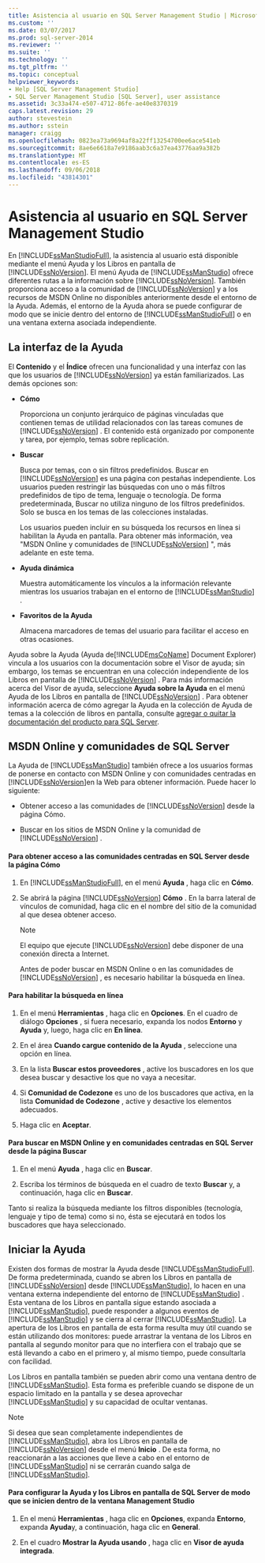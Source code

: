```yaml
---
title: Asistencia al usuario en SQL Server Management Studio | Microsoft Docs
ms.custom: ''
ms.date: 03/07/2017
ms.prod: sql-server-2014
ms.reviewer: ''
ms.suite: ''
ms.technology: ''
ms.tgt_pltfrm: ''
ms.topic: conceptual
helpviewer_keywords:
- Help [SQL Server Management Studio]
- SQL Server Management Studio [SQL Server], user assistance
ms.assetid: 3c33a474-e507-4712-86fe-ae40e8370319
caps.latest.revision: 29
author: stevestein
ms.author: sstein
manager: craigg
ms.openlocfilehash: 0823ea73a9694af8a22ff13254700ee6ace541eb
ms.sourcegitcommit: 8ae6e6618a7e9186aab3c6a37ea43776aa9a382b
ms.translationtype: MT
ms.contentlocale: es-ES
ms.lasthandoff: 09/06/2018
ms.locfileid: "43814301"
---
```

# <a name="user-assistance-in-sql-server-management-studio"></a>Asistencia al usuario en SQL Server Management Studio
  En [!INCLUDE[ssManStudioFull](../includes/ssmanstudiofull-md.md)], la asistencia al usuario está disponible mediante el menú Ayuda y los Libros en pantalla de [!INCLUDE[ssNoVersion](../includes/ssnoversion-md.md)]. El menú Ayuda de [!INCLUDE[ssManStudio](../includes/ssmanstudio-md.md)] ofrece diferentes rutas a la información sobre [!INCLUDE[ssNoVersion](../includes/ssnoversion-md.md)]. También proporciona acceso a la comunidad de [!INCLUDE[ssNoVersion](../includes/ssnoversion-md.md)] y a los recursos de MSDN Online no disponibles anteriormente desde el entorno de la Ayuda. Además, el entorno de la Ayuda ahora se puede configurar de modo que se inicie dentro del entorno de [!INCLUDE[ssManStudioFull](../includes/ssmanstudiofull-md.md)] o en una ventana externa asociada independiente.  
  
## <a name="the-help-interface"></a>La interfaz de la Ayuda  
 El **Contenido** y el **Índice** ofrecen una funcionalidad y una interfaz con las que los usuarios de [!INCLUDE[ssNoVersion](../includes/ssnoversion-md.md)] ya están familiarizados. Las demás opciones son:  
  
-   **Cómo**  
  
     Proporciona un conjunto jerárquico de páginas vinculadas que contienen temas de utilidad relacionados con las tareas comunes de [!INCLUDE[ssNoVersion](../includes/ssnoversion-md.md)] . El contenido está organizado por componente y tarea, por ejemplo, temas sobre replicación.  
  
-   **Buscar**  
  
     Busca por temas, con o sin filtros predefinidos. Buscar en [!INCLUDE[ssNoVersion](../includes/ssnoversion-md.md)] es una página con pestañas independiente. Los usuarios pueden restringir las búsquedas con uno o más filtros predefinidos de tipo de tema, lenguaje o tecnología. De forma predeterminada, Buscar no utiliza ninguno de los filtros predefinidos. Solo se busca en los temas de las colecciones instaladas.  
  
     Los usuarios pueden incluir en su búsqueda los recursos en línea si habilitan la Ayuda en pantalla. Para obtener más información, vea "MSDN Online y comunidades de [!INCLUDE[ssNoVersion](../includes/ssnoversion-md.md)] ", más adelante en este tema.  
  
-   **Ayuda dinámica**  
  
     Muestra automáticamente los vínculos a la información relevante mientras los usuarios trabajan en el entorno de [!INCLUDE[ssManStudio](../includes/ssmanstudio-md.md)] .  
  
-   **Favoritos de la Ayuda**  
  
     Almacena marcadores de temas del usuario para facilitar el acceso en otras ocasiones.  
  
 Ayuda sobre la Ayuda (Ayuda de[!INCLUDE[msCoName](../includes/msconame-md.md)] Document Explorer) vincula a los usuarios con la documentación sobre el Visor de ayuda; sin embargo, los temas se encuentran en una colección independiente de los Libros en pantalla de [!INCLUDE[ssNoVersion](../includes/ssnoversion-md.md)] . Para más información acerca del Visor de ayuda, seleccione **Ayuda sobre la Ayuda** en el menú Ayuda de los Libros en pantalla de [!INCLUDE[ssNoVersion](../includes/ssnoversion-md.md)] . Para obtener información acerca de cómo agregar la Ayuda en la colección de Ayuda de temas a la colección de libros en pantalla, consulte [agregar o quitar la documentación del producto para SQL Server](../2014-toc/books-online-for-sql-server-2014.md).  
  
## <a name="msdn-online-and-sql-server-communities"></a>MSDN Online y comunidades de SQL Server  
 La Ayuda de [!INCLUDE[ssManStudio](../includes/ssmanstudio-md.md)] también ofrece a los usuarios formas de ponerse en contacto con MSDN Online y con comunidades centradas en [!INCLUDE[ssNoVersion](../includes/ssnoversion-md.md)]en la Web para obtener información. Puede hacer lo siguiente:  
  
-   Obtener acceso a las comunidades de [!INCLUDE[ssNoVersion](../includes/ssnoversion-md.md)] desde la página Cómo.  
  
-   Buscar en los sitios de MSDN Online y la comunidad de [!INCLUDE[ssNoVersion](../includes/ssnoversion-md.md)] .  
  
#### <a name="to-access-sql-server-focused-communities-from-the-how-do-i-page"></a>Para obtener acceso a las comunidades centradas en SQL Server desde la página Cómo  
  
1.  En [!INCLUDE[ssManStudioFull](../includes/ssmanstudiofull-md.md)], en el menú **Ayuda** , haga clic en **Cómo**.  
  
2.  Se abrirá la página [!INCLUDE[ssNoVersion](../includes/ssnoversion-md.md)] **Cómo** . En la barra lateral de vínculos de comunidad, haga clic en el nombre del sitio de la comunidad al que desea obtener acceso.  
  
    > [!NOTE]  
    >  El equipo que ejecute [!INCLUDE[ssNoVersion](../includes/ssnoversion-md.md)] debe disponer de una conexión directa a Internet.  
  
     Antes de poder buscar en MSDN Online o en las comunidades de [!INCLUDE[ssNoVersion](../includes/ssnoversion-md.md)] , es necesario habilitar la búsqueda en línea.  
  
#### <a name="to-enable-online-search"></a>Para habilitar la búsqueda en línea  
  
1.  En el menú **Herramientas** , haga clic en **Opciones**. En el cuadro de diálogo **Opciones** , si fuera necesario, expanda los nodos **Entorno** y **Ayuda** y, luego, haga clic en **En línea**.  
  
2.  En el área **Cuando cargue contenido de la Ayuda** , seleccione una opción en línea.  
  
3.  En la lista **Buscar estos proveedores** , active los buscadores en los que desea buscar y desactive los que no vaya a necesitar.  
  
4.  Si **Comunidad de Codezone** es uno de los buscadores que activa, en la lista **Comunidad de Codezone** , active y desactive los elementos adecuados.  
  
5.  Haga clic en **Aceptar**.  
  
#### <a name="to-search-msdn-online-and-sql-server-focused-communities-from-the-search-page"></a>Para buscar en MSDN Online y en comunidades centradas en SQL Server desde la página Buscar  
  
1.  En el menú **Ayuda** , haga clic en **Buscar**.  
  
2.  Escriba los términos de búsqueda en el cuadro de texto **Buscar** y, a continuación, haga clic en **Buscar**.  
  
 Tanto si realiza la búsqueda mediante los filtros disponibles (tecnología, lenguaje y tipo de tema) como si no, ésta se ejecutará en todos los buscadores que haya seleccionado.  
  
## <a name="launching-help"></a>Iniciar la Ayuda  
 Existen dos formas de mostrar la Ayuda desde [!INCLUDE[ssManStudioFull](../includes/ssmanstudiofull-md.md)]. De forma predeterminada, cuando se abren los Libros en pantalla de [!INCLUDE[ssNoVersion](../includes/ssnoversion-md.md)] desde [!INCLUDE[ssManStudio](../includes/ssmanstudio-md.md)], lo hacen en una ventana externa independiente del entorno de [!INCLUDE[ssManStudio](../includes/ssmanstudio-md.md)] . Esta ventana de los Libros en pantalla sigue estando asociada a [!INCLUDE[ssManStudio](../includes/ssmanstudio-md.md)], puede responder a algunos eventos de [!INCLUDE[ssManStudio](../includes/ssmanstudio-md.md)] y se cierra al cerrar [!INCLUDE[ssManStudio](../includes/ssmanstudio-md.md)]. La apertura de los Libros en pantalla de esta forma resulta muy útil cuando se están utilizando dos monitores: puede arrastrar la ventana de los Libros en pantalla al segundo monitor para que no interfiera con el trabajo que se está llevando a cabo en el primero y, al mismo tiempo, puede consultarla con facilidad.  
  
 Los Libros en pantalla también se pueden abrir como una ventana dentro de [!INCLUDE[ssManStudio](../includes/ssmanstudio-md.md)]. Esta forma es preferible cuando se dispone de un espacio limitado en la pantalla y se desea aprovechar [!INCLUDE[ssManStudio](../includes/ssmanstudio-md.md)] y su capacidad de ocultar ventanas.  
  
> [!NOTE]  
>  Si desea que sean completamente independientes de [!INCLUDE[ssManStudio](../includes/ssmanstudio-md.md)], abra los Libros en pantalla de [!INCLUDE[ssNoVersion](../includes/ssnoversion-md.md)] desde el menú **Inicio** . De esta forma, no reaccionarán a las acciones que lleve a cabo en el entorno de [!INCLUDE[ssManStudio](../includes/ssmanstudio-md.md)] ni se cerrarán cuando salga de [!INCLUDE[ssManStudio](../includes/ssmanstudio-md.md)].  
  
#### <a name="to-configure-help-and-sql-server-books-online-to-launch-inside-the-management-studio-window"></a>Para configurar la Ayuda y los Libros en pantalla de SQL Server de modo que se inicien dentro de la ventana Management Studio  
  
1.  En el menú **Herramientas** , haga clic en **Opciones**, expanda **Entorno**, expanda **Ayuda**y, a continuación, haga clic en **General**.  
  
2.  En el cuadro **Mostrar la Ayuda usando** , haga clic en **Visor de ayuda integrada**.  
  
  

